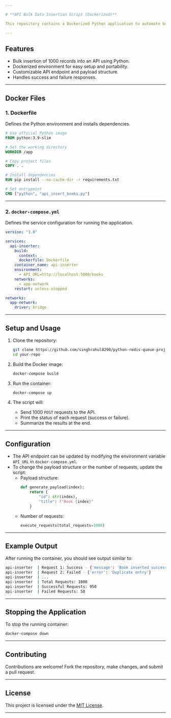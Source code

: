 ```yaml
---

# **API Bulk Data Insertion Script (Dockerized)**

This repository contains a Dockerized Python application to automate bulk data insertion into an API. It uses Python with Docker to provide a portable and consistent environment.

---
```


## **Features**

- Bulk insertion of 1000 records into an API using Python.
- Dockerized environment for easy setup and portability.
- Customizable API endpoint and payload structure.
- Handles success and failure responses.

---

## **Docker Files**

### **1. Dockerfile**
Defines the Python environment and installs dependencies.

```dockerfile
# Use official Python image
FROM python:3.9-slim

# Set the working directory
WORKDIR /app

# Copy project files
COPY . .

# Install dependencies
RUN pip install --no-cache-dir -r requirements.txt

# Set entrypoint
CMD ["python", "api_insert_books.py"]
```

---

### **2. `docker-compose.yml`**

Defines the service configuration for running the application.

```yaml
version: "3.8"

services:
  api-inserter:
    build:
      context: .
      dockerfile: Dockerfile
    container_name: api-inserter
    environment:
      - API_URL=http://localhost:5000/books
    networks:
      - app-network
    restart: unless-stopped

networks:
  app-network:
    driver: bridge
```

---

## **Setup and Usage**

1. Clone the repository:
   ```bash
   git clone https://github.com/singhrahul8290/python-redis-queue-project.git
   cd your-repo
   ```

2. Build the Docker image:
   ```bash
   docker-compose build
   ```

3. Run the container:
   ```bash
   docker-compose up
   ```

4. The script will:
   - Send 1000 `POST` requests to the API.
   - Print the status of each request (success or failure).
   - Summarize the results at the end.

---

## **Configuration**

- The API endpoint can be updated by modifying the environment variable `API_URL` in `docker-compose.yml`.
- To change the payload structure or the number of requests, update the script:
  - Payload structure:
    ```python
    def generate_payload(index):
        return {
            "id": str(index),
            "title": f"Book {index}"
        }
    ```
  - Number of requests:
    ```python
    execute_requests(total_requests=1000)
    ```

---

## **Example Output**

After running the container, you should see output similar to:
```bash
api-inserter  | Request 1: Success - {'message': 'Book inserted successfully'}
api-inserter  | Request 2: Failed - {'error': 'Duplicate entry'}
api-inserter  | ...
api-inserter  | Total Requests: 1000
api-inserter  | Successful Requests: 950
api-inserter  | Failed Requests: 50
```

---

## **Stopping the Application**

To stop the running container:
```bash
docker-compose down
```

---

## **Contributing**

Contributions are welcome! Fork the repository, make changes, and submit a pull request.

---

## **License**

This project is licensed under the [MIT License](LICENSE).

---
